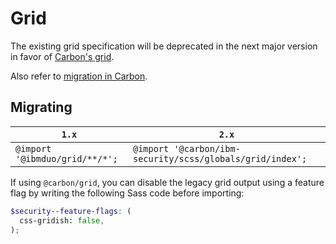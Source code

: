 # Grid

The existing grid specification will be deprecated in the next major version in favor of [Carbon's grid](https://github.com/carbon-design-system/carbon-elements/tree/master/packages/grid#usage).

Also refer to [migration in Carbon](https://github.com/carbon-design-system/carbon/tree/master/docs/migration/10.x-grid.md).

## Migrating

| `1.x`                          | `2.x`                                                                     |
| ------------------------------ | ------------------------------------------------------------------------- |
| `@import '@ibmduo/grid/**/*';` | `@import '@carbon/ibm-security/scss/globals/grid/index';` |

If using `@carbon/grid`, you can disable the legacy grid output using a feature flag by writing the following Sass code before importing:

```scss
$security--feature-flags: (
  css-gridish: false,
);
```
